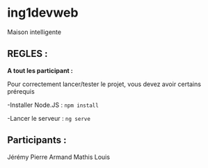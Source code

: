 # ing1devweb
Maison intelligente
## REGLES : 

**A tout les participant :** 

Pour correctement lancer/tester le projet, vous devez avoir certains prérequis 

-Installer Node.JS : ``npm install``

-Lancer le serveur : ``ng serve``
## Participants :
Jérémy
Pierre
Armand 
Mathis
Louis
